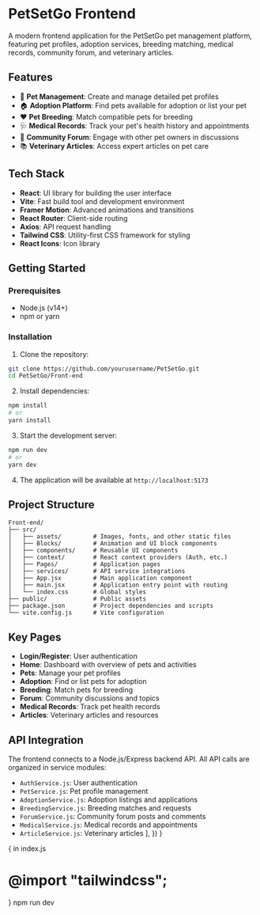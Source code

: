 # PetSetGo Frontend

A modern frontend application for the PetSetGo pet management platform, featuring pet profiles, adoption services, breeding matching, medical records, community forum, and veterinary articles.

## Features

- 🐾 **Pet Management**: Create and manage detailed pet profiles
- 🏠 **Adoption Platform**: Find pets available for adoption or list your pet
- ❤️ **Pet Breeding**: Match compatible pets for breeding
- 🩺 **Medical Records**: Track your pet's health history and appointments
- 💬 **Community Forum**: Engage with other pet owners in discussions
- 📚 **Veterinary Articles**: Access expert articles on pet care

## Tech Stack

- **React**: UI library for building the user interface
- **Vite**: Fast build tool and development environment
- **Framer Motion**: Advanced animations and transitions
- **React Router**: Client-side routing
- **Axios**: API request handling
- **Tailwind CSS**: Utility-first CSS framework for styling
- **React Icons**: Icon library

## Getting Started

### Prerequisites

- Node.js (v14+)
- npm or yarn

### Installation

1. Clone the repository:
```bash
git clone https://github.com/yourusername/PetSetGo.git
cd PetSetGo/Front-end
```

2. Install dependencies:
```bash
npm install
# or
yarn install
```

3. Start the development server:
```bash
npm run dev
# or
yarn dev
```

4. The application will be available at `http://localhost:5173`

## Project Structure

```
Front-end/
├── src/
│   ├── assets/         # Images, fonts, and other static files
│   ├── Blocks/         # Animation and UI block components
│   ├── components/     # Reusable UI components
│   ├── context/        # React context providers (Auth, etc.)
│   ├── Pages/          # Application pages
│   ├── services/       # API service integrations
│   ├── App.jsx         # Main application component
│   ├── main.jsx        # Application entry point with routing
│   └── index.css       # Global styles
├── public/             # Public assets
├── package.json        # Project dependencies and scripts
└── vite.config.js      # Vite configuration
```

## Key Pages

- **Login/Register**: User authentication
- **Home**: Dashboard with overview of pets and activities
- **Pets**: Manage your pet profiles
- **Adoption**: Find or list pets for adoption
- **Breeding**: Match pets for breeding
- **Forum**: Community discussions and topics
- **Medical Records**: Track pet health records
- **Articles**: Veterinary articles and resources

## API Integration

The frontend connects to a Node.js/Express backend API. All API calls are organized in service modules:

- `AuthService.js`: User authentication
- `PetService.js`: Pet profile management
- `AdoptionService.js`: Adoption listings and applications
- `BreedingService.js`: Breeding matches and requests
- `ForumService.js`: Community forum posts and comments
- `MedicalService.js`: Medical records and appointments
- `ArticleService.js`: Veterinary articles
  ],
})
 }

 {
    in index.js

# @import "tailwindcss";
 }
 npm run dev 